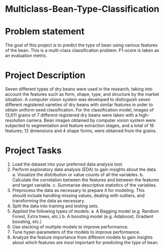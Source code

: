 # Multiclass-Bean-Type-Classification
# Problem statement 
The goal of this project is to predict the type of bean using various features of the bean. This is a multi-class classification problem. F1-score is taken as an evaluation metric.
# Project Description
Seven different types of dry beans were used in the research, taking into account the features such as form, shape, type, and structure by the market situation. A computer vision system was developed to distinguish seven different registered varieties of dry beans with similar features in order to obtain uniform seed classification. For the classification model, images of 13,611 grains of 7 different registered dry beans were taken with a high-resolution camera. Bean images obtained by computer vision system were subjected to segmentation and feature extraction stages, and a total of 16 features; 12 dimensions and 4 shape forms, were obtained from the grains.
# Project Tasks
1. Load the dataset into your preferred data analysis tool.
2. Perform exploratory data analysis (EDA) to gain insights about the data.
a. Visualize the distribution or value counts of all the variables.
b. Calculate the correlation between the features and between the features and target variable.
c. Summarize descriptive statistics of the variables.
3. Preprocess the data as necessary to prepare it for modeling. This should include handling missing values, dealing with outliers, and transforming the data as necessary.
4. Split the data into training and testing sets.
5. Applied the following types of models:
a. A Bagging model (e.g. Random Forest, Extra trees, etc.)
b. A boosting model (e.g. Adaboost, Gradient boosting, etc.)
6. Use stacking of multiple models to improve performance.
7. Tune hyper-parameters of the models to improve performance.
8. Analyze the feature importance from different models to gain insights about which features are most important for predicting the type of bean.
